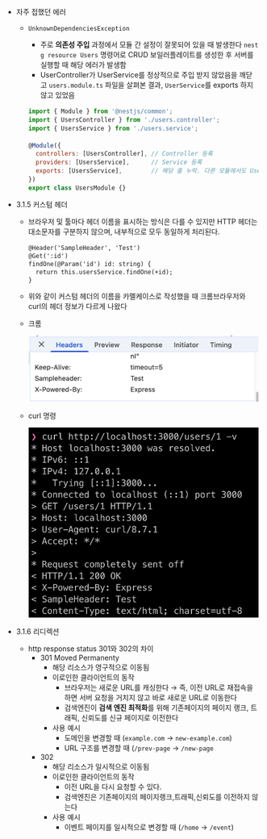 - 자주 접했던 에러
    - `UnknownDependenciesException`
        - 주로 **의존성 주입** 과정에서 모듈 간 설정이 잘못되어 있을 때 발생한다
        `nest g resource Users`  명령어로 CRUD 보일러플레이트를 생성한 후 서버를 실행할 때
        해당 에러가 발생함
        - UserController가 UserService를 정상적으로 주입 받지 않았음을 깨닫고 
        `users.module.ts`  파일을 살펴본 결과, `UserService`를  exports 하지 않고 있었음
        
        ```jsx
        import { Module } from '@nestjs/common';
        import { UsersController } from './users.controller';
        import { UsersService } from './users.service';
        
        @Module({
          controllers: [UsersController], // Controller 등록
          providers: [UsersService],      // Service 등록
          exports: [UsersService],        // 해당 줄 누락. 다른 모듈에서도 UsersService가 필요하므로 export가 필요함
        })
        export class UsersModule {}
        ```
        
- 3.1.5 커스텀 헤더
    - 브라우저 및 툴마다 헤더 이름을 표시하는 방식은 다를 수 있지만
    HTTP 헤더는 대소문자를 구분하지 않으며, 내부적으로 모두 동일하게 처리된다.
        
        ```tsx
        @Header('SampleHeader', 'Test')
        @Get(':id')
        findOne(@Param('id') id: string) {
          return this.usersService.findOne(+id);
        }
        ```
        
    - 위와 같이 커스텀 헤더의 이름을 카멜케이스로 작성했을 때 크롬브라우저와 curl의 헤더 정보가 다르게 나왔다
    - 크롬
        
        ![image1.png](https://github.com/roxie-dev/NestJS-Book-Study/blob/main/assets/boraLee/image1.png)
        
    - curl 명령
        
        ![image2.png](https://github.com/roxie-dev/NestJS-Book-Study/blob/main/assets/boraLee/image2.png)
        
    
- 3.1.6 리디렉션
    - http response status 301와 302의 차이
        - 301 Moved Permanenty
            - 해당 리소스가 영구적으로 이동됨
            - 이로인한 클라이언트의 동작
                - 브라우저는 새로운 URL를 캐싱한다 → 즉, 이전 URL로 재접속을 하면 서버 요청을 거치지 않고 바로 새로운 URL로 이동한다
                - 검색엔진이 **검색 엔진 최적화**를 위해 
                기존페이지의  페이지 랭크, 트래픽, 신뢰도를 신규 페이지로 이전한다
            - 사용 예시
                - 도메인을 변경할 때 (`example.com` → `new-example.com`)
                - URL 구조를 변경할 때 (`/prev-page` → `/new-page`
        - 302
            - 해당 리소스가 일시적으로 이동됨
            - 이로인한 클라이언트의 동작
                - 이전 URL을 다시 요청할 수 있다.
                - 검색엔진은 기존페이지의 페이지랭크,트래픽,신뢰도를 이전하지 않는다
            - 사용 예시
                - 이벤트 페이지를 일시적으로 변경할 때 (`/home` → `/event`)
